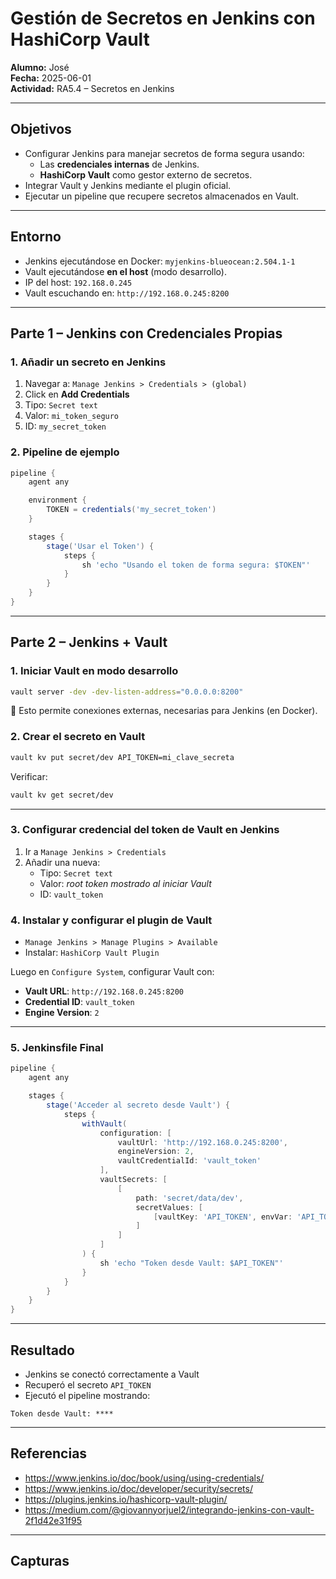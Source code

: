 # Gestión de Secretos en Jenkins con HashiCorp Vault

**Alumno:** José  
**Fecha:** 2025-06-01  
**Actividad:** RA5.4 – Secretos en Jenkins  

---

## Objetivos

- Configurar Jenkins para manejar secretos de forma segura usando:
  - Las **credenciales internas** de Jenkins.
  - **HashiCorp Vault** como gestor externo de secretos.
- Integrar Vault y Jenkins mediante el plugin oficial.
- Ejecutar un pipeline que recupere secretos almacenados en Vault.

---

## Entorno

- Jenkins ejecutándose en Docker: `myjenkins-blueocean:2.504.1-1`
- Vault ejecutándose **en el host** (modo desarrollo).
- IP del host: `192.168.0.245`
- Vault escuchando en: `http://192.168.0.245:8200`

---

## Parte 1 – Jenkins con Credenciales Propias

### 1. Añadir un secreto en Jenkins

1. Navegar a: `Manage Jenkins > Credentials > (global)`
2. Click en **Add Credentials**
3. Tipo: `Secret text`
4. Valor: `mi_token_seguro`
5. ID: `my_secret_token`

### 2. Pipeline de ejemplo

```groovy
pipeline {
    agent any

    environment {
        TOKEN = credentials('my_secret_token')
    }

    stages {
        stage('Usar el Token') {
            steps {
                sh 'echo "Usando el token de forma segura: $TOKEN"'
            }
        }
    }
}
```

---

## Parte 2 – Jenkins + Vault

### 1. Iniciar Vault en modo desarrollo

```bash
vault server -dev -dev-listen-address="0.0.0.0:8200"
```

📌 Esto permite conexiones externas, necesarias para Jenkins (en Docker).

### 2. Crear el secreto en Vault

```bash
vault kv put secret/dev API_TOKEN=mi_clave_secreta
```

Verificar:

```bash
vault kv get secret/dev
```

---

### 3. Configurar credencial del token de Vault en Jenkins

1. Ir a `Manage Jenkins > Credentials`
2. Añadir una nueva:
   - Tipo: `Secret text`
   - Valor: *root token mostrado al iniciar Vault*
   - ID: `vault_token`

### 4. Instalar y configurar el plugin de Vault

- `Manage Jenkins > Manage Plugins > Available`
- Instalar: `HashiCorp Vault Plugin`

Luego en `Configure System`, configurar Vault con:

- **Vault URL**: `http://192.168.0.245:8200`
- **Credential ID**: `vault_token`
- **Engine Version**: `2`

---

### 5. Jenkinsfile Final

```groovy
pipeline {
    agent any

    stages {
        stage('Acceder al secreto desde Vault') {
            steps {
                withVault(
                    configuration: [
                        vaultUrl: 'http://192.168.0.245:8200',
                        engineVersion: 2,
                        vaultCredentialId: 'vault_token'
                    ],
                    vaultSecrets: [
                        [
                            path: 'secret/data/dev',
                            secretValues: [
                                [vaultKey: 'API_TOKEN', envVar: 'API_TOKEN']
                            ]
                        ]
                    ]
                ) {
                    sh 'echo "Token desde Vault: $API_TOKEN"'
                }
            }
        }
    }
}
```

---

## Resultado

- Jenkins se conectó correctamente a Vault
- Recuperó el secreto `API_TOKEN`
- Ejecutó el pipeline mostrando:

```
Token desde Vault: ****
```

---

## Referencias

- https://www.jenkins.io/doc/book/using/using-credentials/
- https://www.jenkins.io/doc/developer/security/secrets/
- https://plugins.jenkins.io/hashicorp-vault-plugin/
- https://medium.com/@giovannyorjuel2/integrando-jenkins-con-vault-2f1d42e31f95

---

## Capturas

![]()
![]()
![]()
![]()
![]()